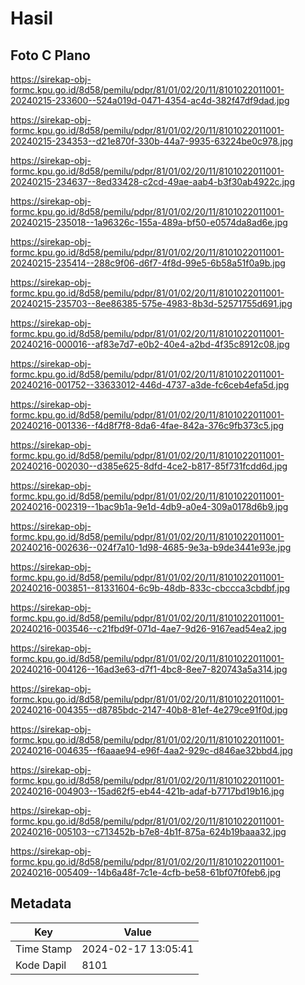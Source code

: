 # Hasil

## Foto C Plano

https://sirekap-obj-formc.kpu.go.id/8d58/pemilu/pdpr/81/01/02/20/11/8101022011001-20240215-233600--524a019d-0471-4354-ac4d-382f47df9dad.jpg

https://sirekap-obj-formc.kpu.go.id/8d58/pemilu/pdpr/81/01/02/20/11/8101022011001-20240215-234353--d21e870f-330b-44a7-9935-63224be0c978.jpg

https://sirekap-obj-formc.kpu.go.id/8d58/pemilu/pdpr/81/01/02/20/11/8101022011001-20240215-234637--8ed33428-c2cd-49ae-aab4-b3f30ab4922c.jpg

https://sirekap-obj-formc.kpu.go.id/8d58/pemilu/pdpr/81/01/02/20/11/8101022011001-20240215-235018--1a96326c-155a-489a-bf50-e0574da8ad6e.jpg

https://sirekap-obj-formc.kpu.go.id/8d58/pemilu/pdpr/81/01/02/20/11/8101022011001-20240215-235414--288c9f06-d6f7-4f8d-99e5-6b58a51f0a9b.jpg

https://sirekap-obj-formc.kpu.go.id/8d58/pemilu/pdpr/81/01/02/20/11/8101022011001-20240215-235703--8ee86385-575e-4983-8b3d-52571755d691.jpg

https://sirekap-obj-formc.kpu.go.id/8d58/pemilu/pdpr/81/01/02/20/11/8101022011001-20240216-000016--af83e7d7-e0b2-40e4-a2bd-4f35c8912c08.jpg

https://sirekap-obj-formc.kpu.go.id/8d58/pemilu/pdpr/81/01/02/20/11/8101022011001-20240216-001752--33633012-446d-4737-a3de-fc6ceb4efa5d.jpg

https://sirekap-obj-formc.kpu.go.id/8d58/pemilu/pdpr/81/01/02/20/11/8101022011001-20240216-001336--f4d8f7f8-8da6-4fae-842a-376c9fb373c5.jpg

https://sirekap-obj-formc.kpu.go.id/8d58/pemilu/pdpr/81/01/02/20/11/8101022011001-20240216-002030--d385e625-8dfd-4ce2-b817-85f731fcdd6d.jpg

https://sirekap-obj-formc.kpu.go.id/8d58/pemilu/pdpr/81/01/02/20/11/8101022011001-20240216-002319--1bac9b1a-9e1d-4db9-a0e4-309a0178d6b9.jpg

https://sirekap-obj-formc.kpu.go.id/8d58/pemilu/pdpr/81/01/02/20/11/8101022011001-20240216-002636--024f7a10-1d98-4685-9e3a-b9de3441e93e.jpg

https://sirekap-obj-formc.kpu.go.id/8d58/pemilu/pdpr/81/01/02/20/11/8101022011001-20240216-003851--81331604-6c9b-48db-833c-cbccca3cbdbf.jpg

https://sirekap-obj-formc.kpu.go.id/8d58/pemilu/pdpr/81/01/02/20/11/8101022011001-20240216-003546--c21fbd9f-071d-4ae7-9d26-9167ead54ea2.jpg

https://sirekap-obj-formc.kpu.go.id/8d58/pemilu/pdpr/81/01/02/20/11/8101022011001-20240216-004126--16ad3e63-d7f1-4bc8-8ee7-820743a5a314.jpg

https://sirekap-obj-formc.kpu.go.id/8d58/pemilu/pdpr/81/01/02/20/11/8101022011001-20240216-004355--d8785bdc-2147-40b8-81ef-4e279ce91f0d.jpg

https://sirekap-obj-formc.kpu.go.id/8d58/pemilu/pdpr/81/01/02/20/11/8101022011001-20240216-004635--f6aaae94-e96f-4aa2-929c-d846ae32bbd4.jpg

https://sirekap-obj-formc.kpu.go.id/8d58/pemilu/pdpr/81/01/02/20/11/8101022011001-20240216-004903--15ad62f5-eb44-421b-adaf-b7717bd19b16.jpg

https://sirekap-obj-formc.kpu.go.id/8d58/pemilu/pdpr/81/01/02/20/11/8101022011001-20240216-005103--c713452b-b7e8-4b1f-875a-624b19baaa32.jpg

https://sirekap-obj-formc.kpu.go.id/8d58/pemilu/pdpr/81/01/02/20/11/8101022011001-20240216-005409--14b6a48f-7c1e-4cfb-be58-61bf07f0feb6.jpg


## Metadata

| Key        | Value               |
| ---------- | ------------------- |
| Time Stamp | 2024-02-17 13:05:41 |
| Kode Dapil | 8101                |



